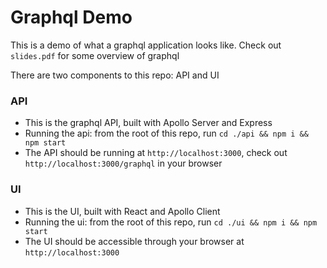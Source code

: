 # Graphql Demo

This is a demo of what a graphql application looks like. Check out `slides.pdf` for some overview of graphql

There are two components to this repo: API and UI

### API
- This is the graphql API, built with Apollo Server and Express
- Running the api: from the root of this repo, run `cd ./api && npm i && npm start`
- The API should be running at `http://localhost:3000`, check out `http://localhost:3000/graphql` in your browser

### UI
- This is the UI, built with React and Apollo Client
- Running the ui: from the root of this repo, run `cd ./ui && npm i && npm start`
- The UI should be accessible through your browser at `http://localhost:3000`
